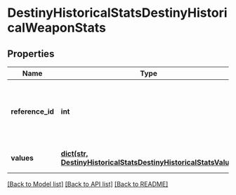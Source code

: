# DestinyHistoricalStatsDestinyHistoricalWeaponStats

## Properties
Name | Type | Description | Notes
------------ | ------------- | ------------- | -------------
**reference_id** | **int** | The hash ID of the item definition that describes the weapon. | [optional] 
**values** | [**dict(str, DestinyHistoricalStatsDestinyHistoricalStatsValue)**](DestinyHistoricalStatsDestinyHistoricalStatsValue.md) | Collection of stats for the period. | [optional] 

[[Back to Model list]](../README.md#documentation-for-models) [[Back to API list]](../README.md#documentation-for-api-endpoints) [[Back to README]](../README.md)


